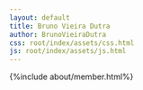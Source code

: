 ```yaml
---
layout: default
title: Bruno Vieira Dutra
author: BrunoVieiraDutra
css: root/index/assets/css.html
js: root/index/assets/js.html
---
```


{%include about/member.html%}